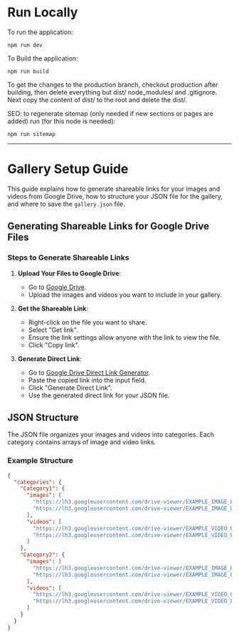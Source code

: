 # Run Locally
To run the application:
``` 
npm run dev
````

To Build the application:
``` 
npm run build
````

To get the changes to the production branch, checkout production after building, then delete everything but dist/ node_modules/ and .gitignore. Next copy the content of dist/ to the root and delete the dist/.


SEO: to regenerate sitemap (only needed if new sections or pages are added) run (for this node is needed):
``` 
npm run sitemap
````

---

# Gallery Setup Guide

This guide explains how to generate shareable links for your images and videos from Google Drive, how to structure your JSON file for the gallery, and where to save the `gallery.json` file.

## Generating Shareable Links for Google Drive Files

### Steps to Generate Shareable Links

1. **Upload Your Files to Google Drive**:
   - Go to [Google Drive](https://drive.google.com/).
   - Upload the images and videos you want to include in your gallery.

2. **Get the Shareable Link**:
   - Right-click on the file you want to share.
   - Select "Get link".
   - Ensure the link settings allow anyone with the link to view the file.
   - Click "Copy link".

3. **Generate Direct Link**:
   - Go to [Google Drive Direct Link Generator](https://www.labnol.org/embed/google/drive/).
   - Paste the copied link into the input field.
   - Click "Generate Direct Link".
   - Use the generated direct link for your JSON file.

## JSON Structure

The JSON file organizes your images and videos into categories. Each category contains arrays of image and video links.

### Example Structure
```json
{
  "categories": {
    "Category1": {
      "images": [
        "https://lh3.googleusercontent.com/drive-viewer/EXAMPLE_IMAGE_LINK1",
        "https://lh3.googleusercontent.com/drive-viewer/EXAMPLE_IMAGE_LINK2"
      ],
      "videos": [
        "https://lh3.googleusercontent.com/drive-viewer/EXAMPLE_VIDEO_LINK1",
        "https://lh3.googleusercontent.com/drive-viewer/EXAMPLE_VIDEO_LINK2"
      ]
    },
    "Category2": {
      "images": [
        "https://lh3.googleusercontent.com/drive-viewer/EXAMPLE_IMAGE_LINK3",
        "https://lh3.googleusercontent.com/drive-viewer/EXAMPLE_IMAGE_LINK4"
      ],
      "videos": [
        "https://lh3.googleusercontent.com/drive-viewer/EXAMPLE_VIDEO_LINK3",
        "https://lh3.googleusercontent.com/drive-viewer/EXAMPLE_VIDEO_LINK4"
      ]
    }
  }
}

